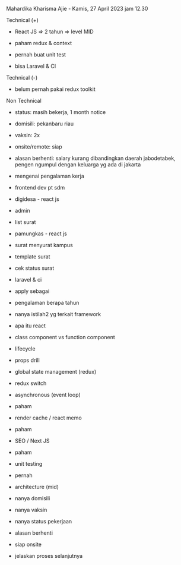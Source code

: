 Mahardika Kharisma Ajie - Kamis, 27 April 2023 jam 12.30  

  

Technical (+)  

- React JS => 2 tahun => level MID  
    
- paham redux & context  
    
- pernah buat unit test  
    
- bisa Laravel & CI  
    

Technical (-)  

- belum pernah pakai redux toolkit  
    

Non Technical  

- status: masih bekerja, 1 month notice  
    
- domisili: pekanbaru riau  
    
- vaksin: 2x  
    
- onsite/remote: siap  
    
- alasan berhenti: salary kurang dibandingkan daerah jabodetabek, pengen ngumpul dengan keluarga yg ada di jakarta   
    

  

  

- mengenai pengalaman kerja  
    

- frontend dev pt sdm  
    

- digidesa - react js  
    

- admin  
    
- list surat  
    

- pamungkas - react js  
    

- surat menyurat kampus  
    
- template surat  
    
- cek status surat  
    

- laravel & ci  
    

- apply sebagai  
    
- pengalaman berapa tahun  
    
- nanya istilah2 yg terkait framework  
    

- apa itu react  
    
- class component vs function component  
    
- lifecycle  
    
- props drill  
    
- global state management (redux)  
    

- redux switch  
    

- asynchronous (event loop)  
    

- paham  
    

- render cache / react memo  
    

- paham  
    

- SEO / Next JS  
    

- paham  
    

- unit testing  
    

- pernah  
    

- architecture (mid)  
    

- nanya domisili  
    
- nanya vaksin  
    
- nanya status pekerjaan  
    
- alasan berhenti  
    
- siap onsite  
    
- jelaskan proses selanjutnya